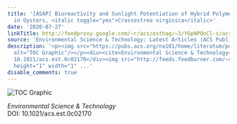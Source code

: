 ```yaml
---
title: '[ASAP] Bioreactivity and Sunlight Potentiation of Hybrid Polymer Nanoparticles
  in Oysters, <italic toggle="yes">Crassostrea virginica</italic>'
date: '2020-07-27'
linkTitle: http://feedproxy.google.com/~r/acs/esthag/~3/YGpNPQoCl-s/acs.est.0c02170
source: 'Environmental Science & Technology: Latest Articles (ACS Publications)'
description: '<p><img src="https://pubs.acs.org/na101/home/literatum/publisher/achs/journals/content/esthag/0/esthag.ahead-of-print/acs.est.0c02170/20200727/images/medium/es0c02170_0007.gif"
  alt="TOC Graphic"/></p><div><cite>Environmental Science & Technology</cite></div><div>DOI:
  10.1021/acs.est.0c02170</div><img src="http://feeds.feedburner.com/~r/acs/esthag/~4/YGpNPQoCl-s"
  height="1" width="1" ...'
disable_comments: true
---
```

<p><img src="https://pubs.acs.org/na101/home/literatum/publisher/achs/journals/content/esthag/0/esthag.ahead-of-print/acs.est.0c02170/20200727/images/medium/es0c02170_0007.gif" alt="TOC Graphic"/></p><div><cite>Environmental Science & Technology</cite></div><div>DOI: 10.1021/acs.est.0c02170</div><img src="http://feeds.feedburner.com/~r/acs/esthag/~4/YGpNPQoCl-s" height="1" width="1" ...